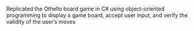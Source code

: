 Replicated the Othello board game in C# using object-oriented programming to display a game board, accept user input, and verify the validity of the user’s moves
